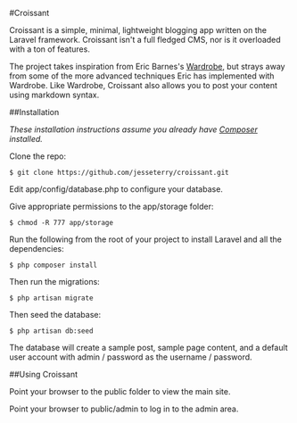 #Croissant

Croissant is a simple, minimal, lightweight blogging app written on the Laravel 
framework. Croissant isn't a full fledged CMS, nor is it overloaded with a ton
of features.

The project takes inspiration from Eric Barnes's [Wardrobe](http://wardrobecms.com),
but strays away from some of the more advanced techniques Eric has implemented
with Wardrobe. Like Wardrobe, Croissant also allows you to post your content 
using markdown syntax.

##Installation

*These installation instructions assume you already have [Composer](http://getcomposer.org/) 
installed.*

Clone the repo:

    $ git clone https://github.com/jesseterry/croissant.git

Edit app/config/database.php to configure your database.

Give appropriate permissions to the app/storage folder:

    $ chmod -R 777 app/storage

Run the following from the root of your project to install Laravel and all the 
dependencies:

    $ php composer install

Then run the migrations:

    $ php artisan migrate

Then seed the database:

    $ php artisan db:seed

The database will create a sample post, sample page content, and a default user
account with admin / password as the username / password.

##Using Croissant

Point your browser to the public folder to view the main site.

Point your browser to public/admin to log in to the admin area.
